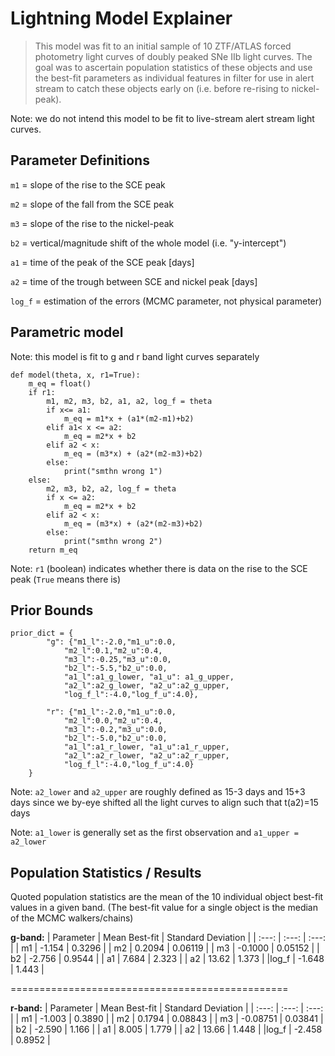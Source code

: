 # Lightning Model Explainer

>This model was fit to an initial sample of 10 ZTF/ATLAS forced photometry light curves of doubly peaked SNe IIb light curves. The goal was to ascertain population statistics of these objects and use the best-fit parameters as individual features in filter for use in alert stream to catch these objects early on (i.e. before re-rising to nickel-peak). 

Note: we do not intend this model to be fit to live-stream alert stream light curves.

## Parameter Definitions

```m1``` = slope of the rise to the SCE peak

```m2``` =  slope of the fall from the SCE peak

```m3``` = slope of the rise to the nickel-peak

```b2``` = vertical/magnitude shift of the whole model (i.e. "y-intercept")

```a1``` = time of the peak of the SCE peak [days]

```a2``` = time of the trough between SCE and nickel peak [days]

```log_f``` = estimation of the errors (MCMC parameter, not physical parameter)

## Parametric model

Note: this model is fit to g and r band light curves separately 
```
def model(theta, x, r1=True):
    m_eq = float()
    if r1:
        m1, m2, m3, b2, a1, a2, log_f = theta
        if x<= a1:
            m_eq = m1*x + (a1*(m2-m1)+b2)    
        elif a1< x <= a2:
            m_eq = m2*x + b2
        elif a2 < x:
            m_eq = (m3*x) + (a2*(m2-m3)+b2)
        else:
            print("smthn wrong 1") 
    else:
        m2, m3, b2, a2, log_f = theta
        if x <= a2:
            m_eq = m2*x + b2
        elif a2 < x:
            m_eq = (m3*x) + (a2*(m2-m3)+b2)
        else:
            print("smthn wrong 2") 
    return m_eq
```
Note: ```r1``` (boolean) indicates whether there is data on the rise to the SCE peak (```True``` means there is)

## Prior Bounds

```
prior_dict = {
        "g": {"m1_l":-2.0,"m1_u":0.0,
            "m2_l":0.1,"m2_u":0.4,
            "m3_l":-0.25,"m3_u":0.0,
            "b2_l":-5.5,"b2_u":0.0,
            "a1_l":a1_g_lower, "a1_u": a1_g_upper,
            "a2_l":a2_g_lower, "a2_u":a2_g_upper,
            "log_f_l":-4.0,"log_f_u":4.0},
        
        "r": {"m1_l":-2.0,"m1_u":0.0,
            "m2_l":0.0,"m2_u":0.4,
            "m3_l":-0.2,"m3_u":0.0,
            "b2_l":-5.0,"b2_u":0.0,
            "a1_l":a1_r_lower, "a1_u":a1_r_upper,
            "a2_l":a2_r_lower, "a2_u":a2_r_upper,
            "log_f_l":-4.0,"log_f_u":4.0}
    }
```

Note: ```a2_lower``` and ```a2_upper``` are roughly defined as 15-3 days and 15+3 days since we by-eye shifted all the light curves to align such that t(a2)=15 days

Note: ```a1_lower``` is generally set as the first observation and ```a1_upper = a2_lower```

## Population Statistics / Results

Quoted population statistics are the mean of the 10 individual object best-fit values in a given band. (The best-fit value for a single object is the median of the MCMC walkers/chains)

**g-band:** 
| Parameter | Mean Best-fit | Standard Deviation |
| :---: | :---: | :---: |
| m1 | -1.154 | 0.3296 |
| m2 | 0.2094 | 0.06119 |
| m3 | -0.1000 | 0.05152 |
| b2 | -2.756 | 0.9544 |
| a1 | 7.684 | 2.323 |
| a2 | 13.62 | 1.373 |
|log_f | -1.648 | 1.443 |


================================================

**r-band:**
| Parameter | Mean Best-fit | Standard Deviation |
| :---: | :---: | :---: |
| m1 | -1.003 | 0.3890 |
| m2 | 0.1794 | 0.08843 |
| m3 | -0.08751 | 0.03841 |
| b2 | -2.590 | 1.166 |
| a1 | 8.005 | 1.779 |
| a2 | 13.66 | 1.448 |
|log_f | -2.458 | 0.8952 |